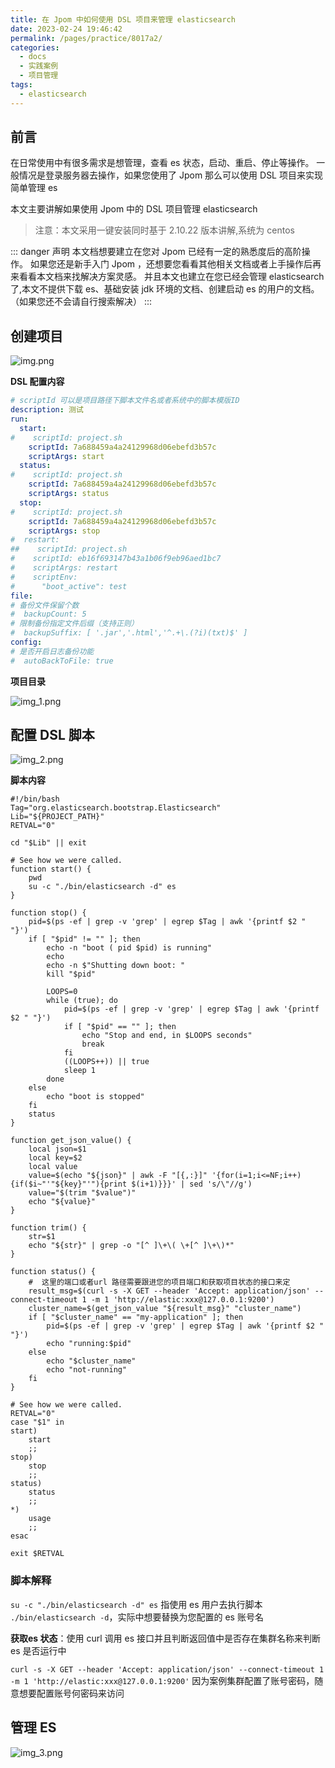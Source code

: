 ```yaml
---
title: 在 Jpom 中如何使用 DSL 项目来管理 elasticsearch
date: 2023-02-24 19:46:42
permalink: /pages/practice/8017a2/
categories:
  - docs
  - 实践案例
  - 项目管理
tags:
  - elasticsearch
---
```


## 前言

在日常使用中有很多需求是想管理，查看 es 状态，启动、重启、停止等操作。
一般情况是登录服务器去操作，如果您使用了 Jpom 那么可以使用 DSL 项目来实现简单管理 es

本文主要讲解如果使用 Jpom 中的 DSL 项目管理 elasticsearch

> 注意：本文采用一键安装同时基于 2.10.22 版本讲解,系统为 centos

::: danger 声明
本文档想要建立在您对 Jpom 已经有一定的熟悉度后的高阶操作。
如果您还是新手入门 Jpom ，还想要您看看其他相关文档或者上手操作后再来看看本文档来找解决方案灵感。
并且本文也建立在您已经会管理 elasticsearch 了,本文不提供下载 es、基础安装 jdk 环境的文档、创建启动 es 的用户的文档。（如果您还不会请自行搜索解决）
:::


## 创建项目

![img.png](/images/tutorial/dsl-es/img.png)

**DSL 配置内容**

```yaml
# scriptId 可以是项目路径下脚本文件名或者系统中的脚本模版ID
description: 测试
run:
  start:
#    scriptId: project.sh
    scriptId: 7a688459a4a24129968d06ebefd3b57c
    scriptArgs: start
  status:
#    scriptId: project.sh
    scriptId: 7a688459a4a24129968d06ebefd3b57c
    scriptArgs: status
  stop:
#    scriptId: project.sh
    scriptId: 7a688459a4a24129968d06ebefd3b57c
    scriptArgs: stop
#  restart:
##    scriptId: project.sh
#    scriptId: eb16f693147b43a1b06f9eb96aed1bc7
#    scriptArgs: restart
#    scriptEnv:
#      "boot_active": test
file:
# 备份文件保留个数
#  backupCount: 5
# 限制备份指定文件后缀（支持正则）
#  backupSuffix: [ '.jar','.html','^.+\.(?i)(txt)$' ]
config:
# 是否开启日志备份功能
#  autoBackToFile: true
```

**项目目录**

![img_1.png](/images/tutorial/dsl-es/img_1.png)


## 配置 DSL 脚本

![img_2.png](/images/tutorial/dsl-es/img_2.png)

**脚本内容**

```shell
#!/bin/bash
Tag="org.elasticsearch.bootstrap.Elasticsearch"
Lib="${PROJECT_PATH}"
RETVAL="0"

cd "$Lib" || exit

# See how we were called.
function start() {
	pwd
	su -c "./bin/elasticsearch -d" es
}

function stop() {
	pid=$(ps -ef | grep -v 'grep' | egrep $Tag | awk '{printf $2 " "}')
	if [ "$pid" != "" ]; then
		echo -n "boot ( pid $pid) is running"
		echo
		echo -n $"Shutting down boot: "
		kill "$pid"

		LOOPS=0
		while (true); do
			pid=$(ps -ef | grep -v 'grep' | egrep $Tag | awk '{printf $2 " "}')
			if [ "$pid" == "" ]; then
				echo "Stop and end, in $LOOPS seconds"
				break
			fi
			((LOOPS++)) || true
			sleep 1
		done
	else
		echo "boot is stopped"
	fi
	status
}

function get_json_value() {
	local json=$1
	local key=$2
	local value
	value=$(echo "${json}" | awk -F "[{,:}]" '{for(i=1;i<=NF;i++){if($i~"'"${key}"'"){print $(i+1)}}}' | sed 's/\"//g')
	value="$(trim "$value")"
	echo "${value}"
}

function trim() {
	str=$1
	echo "${str}" | grep -o "[^ ]\+\( \+[^ ]\+\)*"
}

function status() {
	#  这里的端口或者url 路径需要跟进您的项目端口和获取项目状态的接口来定
	result_msg=$(curl -s -X GET --header 'Accept: application/json' --connect-timeout 1 -m 1 'http://elastic:xxx@127.0.0.1:9200')
	cluster_name=$(get_json_value "${result_msg}" "cluster_name")
	if [ "$cluster_name" == "my-application" ]; then
		pid=$(ps -ef | grep -v 'grep' | egrep $Tag | awk '{printf $2 " "}')
		echo "running:$pid"
	else
		echo "$cluster_name"
		echo "not-running"
	fi
}

# See how we were called.
RETVAL="0"
case "$1" in
start)
	start
	;;
stop)
	stop
	;;
status)
	status
	;;
*)
	usage
	;;
esac

exit $RETVAL

```

### 脚本解释

`su -c "./bin/elasticsearch -d" es` 指使用 es 用户去执行脚本 `./bin/elasticsearch -d`，实际中想要替换为您配置的 es 账号名


**获取es 状态**：使用 curl 调用 es 接口并且判断返回值中是否存在集群名称来判断 es 是否运行中

`curl -s -X GET --header 'Accept: application/json' --connect-timeout 1 -m 1 'http://elastic:xxx@127.0.0.1:9200'` 因为案例集群配置了账号密码，随意想要配置账号何密码来访问

## 管理 ES

![img_3.png](/images/tutorial/dsl-es/img_3.png)
